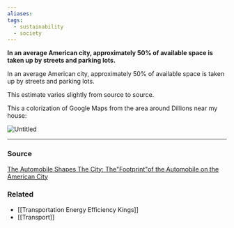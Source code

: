 ```yaml
---
aliases: 
tags:
  - sustainability
  - society
---
```

**In an average American city, approximately 50% of available space is taken up by streets and parking lots.**

In an average American city, approximately 50% of available space is taken up by streets and parking lots.

This estimate varies slightly from source to source.

This a colorization of Google Maps from the area around Dillions near my house:

![Untitled](Untitled%2016.png)

---

### Source

[The Automobile Shapes The City: The"Footprint"of the Automobile on the American City](http://autolife.umd.umich.edu/Environment/E_Casestudy/E_casestudy2.htm)

### Related
- [[Transportation Energy Efficiency Kings]]
- [[Transport]]